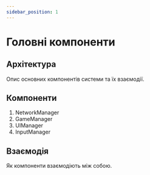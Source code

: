 ```yaml
---
sidebar_position: 1
---
```


# Головні компоненти

## Архітектура

Опис основних компонентів системи та їх взаємодії.

## Компоненти

1. NetworkManager
2. GameManager
3. UIManager
4. InputManager

## Взаємодія

Як компоненти взаємодіють між собою.
